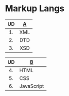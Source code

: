 # Markup Langs

| UD  | [A](/Markup/a-XML%2CDTD%2CXSD/readme.md)   
| :-: | :-: 
| 1.  | XML  
| 2.  | DTD  
| 3.  | XSD  

| UD  | [B](/Markup/b-HTML%2CCSS%2CJS/readme.md)
| :-: | ---
| 4.  | HTML
| 5.  | CSS
| 6.  | JavaScript
